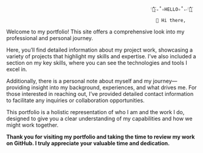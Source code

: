                                                          𓍢ִ໋🌷͙֒‎‧₊˚✧HELLO✧˚₊‧𓍢ִ໋🌷͙֒
 
                                                           🙏 Hi there,


Welcome to my portfolio! This site offers a comprehensive look into my professional and personal journey.

Here, you’ll find detailed information about my project work, showcasing a variety of projects that highlight my skills and expertise. I’ve also included a section on my key skills, where you can see the technologies and tools I excel in.

Additionally, there is a personal note about myself and my journey—providing insight into my background, experiences, and what drives me. For those interested in reaching out, I’ve provided detailed contact information to facilitate any inquiries or collaboration opportunities.

This portfolio is a holistic representation of who I am and the work I do, designed to give you a clear understanding of my capabilities and how we might work together.

<b>Thank you for visiting my portfolio and taking the time to review my work on GitHub. I truly appreciate your valuable time and dedication.<b>
